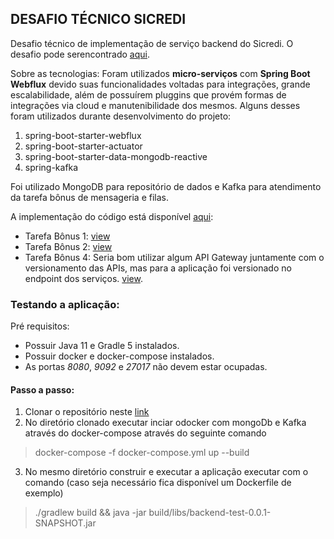 ## **DESAFIO TÉCNICO SICREDI**

Desafio técnico de implementação de serviço backend do Sicredi. O desafio pode serencontrado [aqui](https://drive.google.com/file/d/1f1Gk-7KjSID3hmWuxtwNw8IDB7VJaFhW/view?usp=sharing).

Sobre as tecnologias: 
Foram utilizados **micro-serviços** com **Spring Boot Webflux** devido suas funcionalidades voltadas para integrações, grande escalabilidade, além de possuírem pluggins que provém formas de integrações via cloud e manutenibilidade dos mesmos. Alguns desses foram utilizados durante desenvolvimento do projeto:

 1. spring-boot-starter-webflux
 2. spring-boot-starter-actuator
 3. spring-boot-starter-data-mongodb-reactive
 4. spring-kafka

Foi utilizado MongoDB para repositório de dados e Kafka para atendimento da tarefa bônus de mensageria e filas.

A implementação do código está disponível [aqui](https://github.com/cristianoschwaab/testDeveloperSicredi):
 - Tarefa Bônus 1: [view](https://drive.google.com/file/d/1gXlKBDnjiZGWcb_0VWytl2aPYhnzSL6a/view?usp=sharing)
 - Tarefa Bônus 2: [view](https://drive.google.com/file/d/1d4ESXiFj5jZTlC6B-J2_3o9g_enkoszM/view?usp=sharing)
 - Tarefa Bônus 4: Seria bom utilizar algum API Gateway juntamente com o versionamento das APIs, mas para a aplicação foi versionado no endpoint dos serviços. [view](https://drive.google.com/file/d/1y-pFlzLYhQBKIr0r-cKciOHGCZda7ioY/view?usp=sharing).

### Testando a aplicação:

Pré requisitos:
 - Possuir Java 11 e Gradle 5 instalados.
 - Possuir docker e docker-compose instalados.
 - As portas *8080*, *9092* e *27017* não devem estar ocupadas.

#### Passo a passo:

 1. Clonar o repositório neste [link](https://github.com/cristianoschwaab/test-backend-sicredi.git)
 2. No diretório clonado executar inciar odocker com mongoDb e Kafka através do docker-compose através do seguinte comando 
 > docker-compose -f docker-compose.yml up --build 
 3. No mesmo diretório construir e executar a aplicação executar com o comando (caso seja necessário fica disponível um Dockerfile de exemplo)
 > ./gradlew build && java -jar build/libs/backend-test-0.0.1-SNAPSHOT.jar
